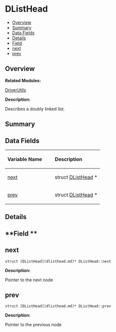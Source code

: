 # DListHead<a name="EN-US_TOPIC_0000001055039512"></a>

-   [Overview](#section1140084055165631)
-   [Summary](#section268215777165631)
-   [Data Fields](#pub-attribs)
-   [Details](#section1584466514165631)
-   [Field](#section1296602454165631)
-   [next](#af7070eed646e13e51c9fd05ccc2a848c)
-   [prev](#a710f250657bad3dc283472e1252f5f20)

## **Overview**<a name="section1140084055165631"></a>

**Related Modules:**

[DriverUtils](driverutils.md)

**Description:**

Describes a doubly linked list. 

## **Summary**<a name="section268215777165631"></a>

## Data Fields<a name="pub-attribs"></a>

<a name="table1397196765165631"></a>
<table><thead align="left"><tr id="row675469179165631"><th class="cellrowborder" valign="top" width="50%" id="mcps1.1.3.1.1"><p id="p1763343935165631"><a name="p1763343935165631"></a><a name="p1763343935165631"></a>Variable Name</p>
</th>
<th class="cellrowborder" valign="top" width="50%" id="mcps1.1.3.1.2"><p id="p1990518121165631"><a name="p1990518121165631"></a><a name="p1990518121165631"></a>Description</p>
</th>
</tr>
</thead>
<tbody><tr id="row1299395361165631"><td class="cellrowborder" valign="top" width="50%" headers="mcps1.1.3.1.1 "><p id="p2080962684165631"><a name="p2080962684165631"></a><a name="p2080962684165631"></a><a href="dlisthead.md#af7070eed646e13e51c9fd05ccc2a848c">next</a></p>
</td>
<td class="cellrowborder" valign="top" width="50%" headers="mcps1.1.3.1.2 "><p id="p567497074165631"><a name="p567497074165631"></a><a name="p567497074165631"></a>struct <a href="dlisthead.md">DListHead</a> * </p>
</td>
</tr>
<tr id="row588822720165631"><td class="cellrowborder" valign="top" width="50%" headers="mcps1.1.3.1.1 "><p id="p1544098588165631"><a name="p1544098588165631"></a><a name="p1544098588165631"></a><a href="dlisthead.md#a710f250657bad3dc283472e1252f5f20">prev</a></p>
</td>
<td class="cellrowborder" valign="top" width="50%" headers="mcps1.1.3.1.2 "><p id="p834862457165631"><a name="p834862457165631"></a><a name="p834862457165631"></a>struct <a href="dlisthead.md">DListHead</a> * </p>
</td>
</tr>
</tbody>
</table>

## **Details**<a name="section1584466514165631"></a>

## **Field **<a name="section1296602454165631"></a>

## next<a name="af7070eed646e13e51c9fd05ccc2a848c"></a>

```
struct [DListHead](dlisthead.md)* DListHead::next
```

 **Description:**

Pointer to the next node 

## prev<a name="a710f250657bad3dc283472e1252f5f20"></a>

```
struct [DListHead](dlisthead.md)* DListHead::prev
```

 **Description:**

Pointer to the previous node 


